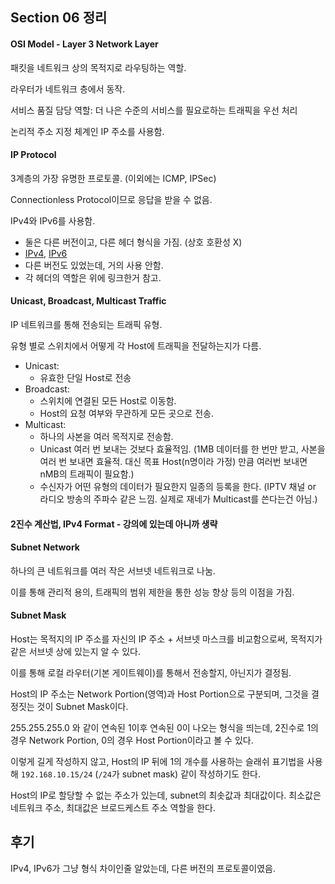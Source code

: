 ## Section 06 정리

#### OSI Model - Layer 3 Network Layer

패킷을 네트워크 상의 목적지로 라우팅하는 역할.

라우터가 네트워크 층에서 동작.

서비스 품질 담당 역할: 더 나은 수준의 서비스를 필요로하는 트래픽을 우선 처리

논리적 주소 지정 체계인 IP 주소를 사용함.

#### IP Protocol

3계층의 가장 유명한 프로토콜. (이외에는 ICMP, IPSec)

Connectionless Protocol이므로 응답을 받을 수 없음.

IPv4와 IPv6를 사용함.
- 둘은 다른 버전이고, 다른 헤더 형식을 가짐. (상호 호환성 X)
- [IPv4](https://www.geeksforgeeks.org/introduction-and-ipv4-datagram-header/), [IPv6](https://www.geeksforgeeks.org/internet-protocol-version-6-ipv6-header/)
- 다른 버전도 있었는데, 거의 사용 안함.
- 각 헤더의 역할은 위에 링크한거 참고.

#### Unicast, Broadcast, Multicast Traffic

IP 네트워크를 통해 전송되는 트래픽 유형.

유형 별로 스위치에서 어떻게 각 Host에 트래픽을 전달하는지가 다름.

- Unicast: 
    - 유효한 단일 Host로 전송
- Broadcast: 
    - 스위치에 연결된 모든 Host로 이동함.
    - Host의 요청 여부와 무관하게 모든 곳으로 전송.
- Multicast: 
    - 하나의 사본을 여러 목적지로 전송함.
    - Unicast 여러 번 보내는 것보다 효율적임. (1MB 데이터를 한 번만 받고, 사본을 여러 번 보내면 효율적. 대신 목표 Host(n명이라 가정) 만큼 여러번 보내면 nMB의 트래픽이 필요함.)
    - 수신자가 어떤 유형의 데이터가 필요한지 일종의 등록을 한다. (IPTV 채널 or 라디오 방송의 주파수 같은 느낌. 실제로 재네가 Multicast를 쓴다는건 아님.)

#### 2진수 계산법, IPv4 Format - 강의에 있는데 아니까 생략

#### Subnet Network

하나의 큰 네트워크를 여러 작은 서브넷 네트워크로 나눔.

이를 통해 관리적 용의, 트래픽의 범위 제한을 통한 성능 향상 등의 이점을 가짐.

#### Subnet Mask

Host는 목적지의 IP 주소를 자신의 IP 주소 + 서브넷 마스크를 비교함으로써, 목적지가 같은 서브넷 상에 있는지 알 수 있다.

이를 통해 로컬 라우터(기본 게이트웨이)를 통해서 전송할지, 아닌지가 결정됨.

Host의 IP 주소는 Network Portion(영역)과 Host Portion으로 구분되며, 그것을 결정짓는 것이 Subnet Mask이다.

255.255.255.0 와 같이 연속된 1이후 연속된 0이 나오는 형식을 띄는데, 2진수로 1의 경우 Network Portion, 0의 경우 Host Portion이라고 볼 수 있다.

이렇게 길게 작성하지 않고, Host의 IP 뒤에 1의 개수를 사용하는 슬래쉬 표기법을 사용해 `192.168.10.15/24` (`/24`가 subnet mask) 같이 작성하기도 한다.

Host의 IP로 할당할 수 없는 주소가 있는데, subnet의 최솟값과 최대값이다. 최소값은 네트워크 주소, 최대값은 브로드케스트 주소 역할을 한다.


## 후기

IPv4, IPv6가 그냥 형식 차이인줄 알았는데, 다른 버전의 프로토콜이였음. 

